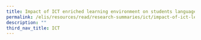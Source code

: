 ```yaml
---
title: Impact of ICT enriched learning environment on students language learning
permalink: /elis/resources/read/research-summaries/ict/impact-of-ict-learning-on-students-language-learning/
description: ""
third_nav_title: ICT
---
```


